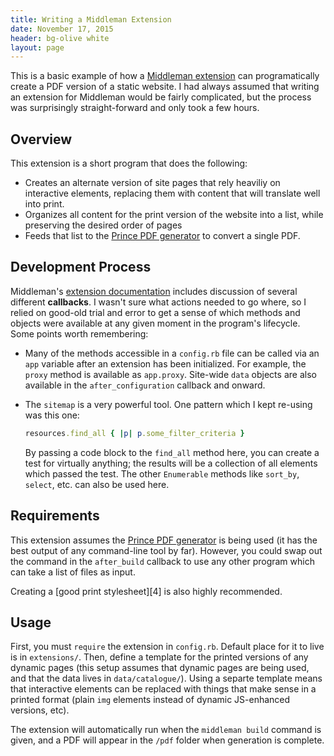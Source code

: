```yaml
---
title: Writing a Middleman Extension
date: November 17, 2015
header: bg-olive white
layout: page
---
```

This is a basic example of how a [Middleman extension][1] can programatically
create a PDF version of a static website. I had always assumed that writing an
extension for Middleman would be fairly complicated, but the process was
surprisingly straight-forward and only took a few hours.

## Overview
This extension is a short program that does the following:

- Creates an alternate version of site pages that rely heaviliy on interactive
  elements, replacing them with content that will translate well into print.
- Organizes all content for the print version of the website into a list, while
  preserving the desired order of pages
- Feeds that list to the [Prince PDF generator][3] to convert a single PDF.

## Development Process
Middleman's [extension documentation][2] includes discussion of several different
**callbacks**. I wasn't sure what actions needed to go where, so I relied on
good-old trial and error to get a sense of which methods and objects were available
at any given moment in the program's lifecycle. Some points worth remembering:

- Many of the methods accessible in a `config.rb` file can be called via an `app`
  variable after an extension has been initialized. For example, the `proxy` method
  is available as `app.proxy`. Site-wide `data` objects are also available in the
  `after_configuration` callback and onward.
- The `sitemap` is a very powerful tool. One pattern which I kept re-using was
  this one:

  ~~~ ruby
  resources.find_all { |p| p.some_filter_criteria }
  ~~~

  By passing a code block to the `find_all` method here, you can create a test
  for virtually anything; the results will be a collection of all elements which
  passed the test. The other `Enumerable` methods like `sort_by`, `select`, etc.
  can also be used here.

## Requirements
This extension assumes the [Prince PDF generator][3] is
being used (it has the best output of any command-line tool by far). However,
you could swap out the command in the `after_build` callback to use any other
program which can take a list of files as input.

Creating a [good print stylesheet][4] is also highly recommended.

## Usage
First, you must `require` the extension in `config.rb`. Default place for it to
live is in `extensions/`. Then, define a template for the printed versions of
any dynamic pages (this setup assumes that dynamic pages are being used, and
that the data lives in `data/catalogue/`). Using a separte template means
that interactive elements can be replaced with things that make sense in a
printed format (plain `img` elements instead of dynamic JS-enhanced versions, etc).

The extension will automatically run when the `middleman build` command is given,
and a PDF will appear in the `/pdf` folder when generation is complete.

<script src="https://gist.github.com/egardner/e6f8cb683c5dc50132de.js"></script>

[1]: https://middlemanapp.com/advanced/custom_extensions/
[2]: https://middlemanapp.com/advanced/custom_extensions/#callbacks
[2]: http://www.princexml.com/
[3]: http://alistapart.com/article/building-books-with-css3
